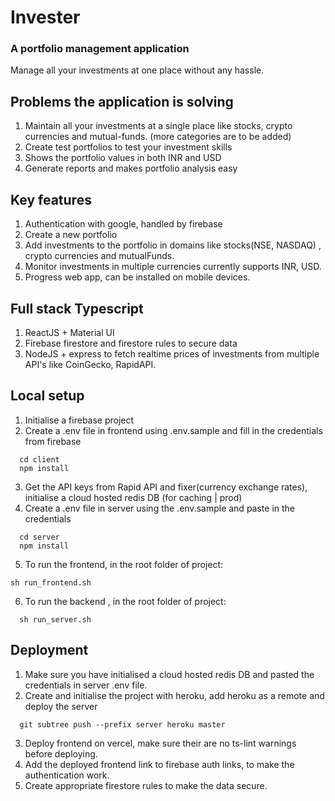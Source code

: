# Invester
### A portfolio management application
Manage all your investments at one place without any hassle.

## Problems the application is solving
1. Maintain all your investments at a single place like stocks, crypto currencies and mutual-funds. (more categories are to be added)
2. Create test portfolios to test your investment skills
3. Shows the portfolio values in both INR and USD
4. Generate reports and makes portfolio analysis easy

## Key features
1. Authentication with google, handled by firebase
2. Create a new portfolio
3. Add investments to the portfolio in domains like stocks(NSE, NASDAQ) , crypto currencies and mutualFunds.
4. Monitor investments in multiple currencies currently supports INR, USD.
5. Progress web app, can be installed on mobile devices.

## Full stack Typescript
1. ReactJS + Material UI
2. Firebase firestore and firestore rules to secure data
3. NodeJS + express to fetch realtime prices of investments from multiple API's like CoinGecko, RapidAPI.

## Local setup
1. Initialise a firebase project
2. Create a .env file in frontend using .env.sample and fill in the credentials from firebase
```shell
  cd client
  npm install
```
3. Get the API keys from Rapid API and fixer(currency exchange rates), initialise a cloud hosted redis DB (for caching | prod)
4. Create a .env file in server using the .env.sample and paste in the credentials
```shell
  cd server
  npm install
```
5. To run the frontend, in the root folder of project:
  ```shell
  sh run_frontend.sh
  ```
6. To run the backend , in the root folder of project:
```shell
  sh run_server.sh
  ```
## Deployment
1. Make sure you have initialised a cloud hosted redis DB and pasted the credentials in server .env file.
2. Create and initialise the project with heroku, add heroku as a remote and deploy the server
```shell
  git subtree push --prefix server heroku master
```
3. Deploy frontend on vercel, make sure their are no ts-lint warnings before deploying. 
4. Add the deployed frontend link to firebase auth links, to make the authentication work.
5. Create appropriate firestore rules to make the data secure.
